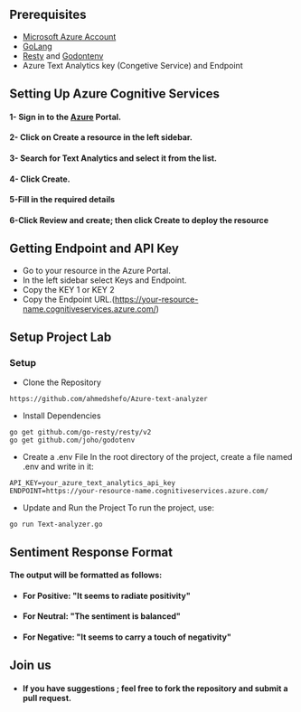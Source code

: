 
## Prerequisites
 - [Microsoft Azure Account](https://azure.microsoft.com/en-us/free)
 - [GoLang](https://golang.org/doc/install)
 - [Resty](https://github.com/go-resty/resty) and [Godontenv](https://github.com/joho/godotenv)
 - Azure Text Analytics key (Congetive Service) and Endpoint

## Setting Up Azure Cognitive Services

#### 1- Sign in to the [Azure](https://azure.microsoft.com/en-us/get-started/azure-portal) Portal.

#### 2- Click on Create a resource in the left sidebar.
#### 3- Search for  Text Analytics and select it from the list.
#### 4- Click Create.
#### 5-Fill in the required details
#### 6-Click Review and create; then click Create to deploy the resource
## Getting Endpoint and API Key
- Go to your resource in the Azure Portal.
- In the left sidebar select Keys and Endpoint.
- Copy the KEY 1 or KEY 2
- Copy the Endpoint URL.(https://your-resource-name.cognitiveservices.azure.com/)



## Setup Project Lab 

### Setup
- Clone the Repository

```http
https://github.com/ahmedshefo/Azure-text-analyzer

```

- Install Dependencies

```http
go get github.com/go-resty/resty/v2
go get github.com/joho/godotenv

```
- Create a .env File
In the root directory of the project, create a file named .env and write in it:
```http
API_KEY=your_azure_text_analytics_api_key
ENDPOINT=https://your-resource-name.cognitiveservices.azure.com/

```
- Update and Run the Project
 To run the project, use:

```http
go run Text-analyzer.go

```
## Sentiment Response Format

#### The output will be formatted as follows:
- #### For Positive: "It seems to radiate positivity"
- #### For Neutral: "The sentiment is balanced"
- #### For Negative: "It seems to carry a touch of negativity"

## Join us
- #### If you have suggestions ; feel free to fork the repository and submit a pull request.


